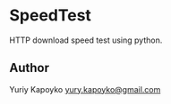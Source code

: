 # SpeedTest

HTTP download speed test using python.

## Author

Yuriy Kapoyko <yury.kapoyko@gmail.com>
